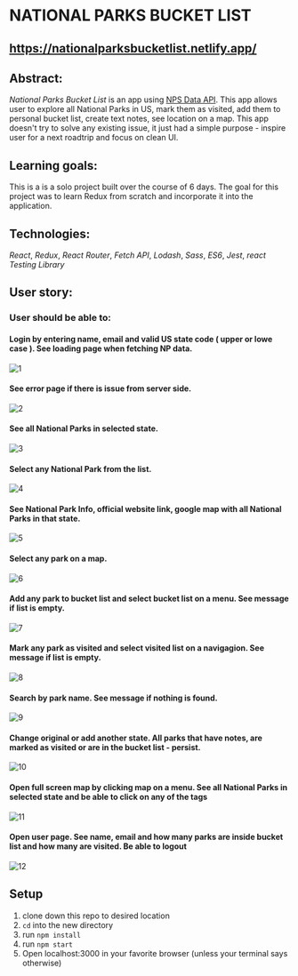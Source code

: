 # NATIONAL PARKS BUCKET LIST
## https://nationalparksbucketlist.netlify.app/

## Abstract: 
*National Parks Bucket List* is an app using [NPS Data API](https://www.nps.gov/subjects/developer/index.htm). This app allows user to explore all National Parks in US, mark them as visited, add them to personal bucket list, create text notes, see location on a map. This app doesn't try to solve any existing issue, it just had a simple purpose - inspire user for a next roadtrip and focus on clean UI.

## Learning goals:
This is a is a solo project built over the course of 6 days. The goal for this project was to learn Redux from scratch and incorporate it into the application.

## Technologies: 
*React*, *Redux*, *React Router*, *Fetch API*, *Lodash*, *Sass*, *ES6*, *Jest*, *react Testing Library*

## User story:
### User should be able to:
#### Login by entering name, email and valid US state code ( upper or lowe case ). See loading page when fetching NP data.
![1](/gifs/1.gif)
#### See error page if there is issue from server side.
![2](/gifs/2.gif)
#### See all National Parks in selected state.
![3](/gifs/3.gif)
#### Select any National Park from the list.
![4](/gifs/4.gif)
#### See National Park Info, official website link, google map with all National Parks in that state.
![5](/gifs/5.gif)
#### Select any park on a map.
![6](/gifs/6.gif)
#### Add any park to bucket list and select bucket list on a menu. See message if list is empty.
![7](/gifs/7.gif)
#### Mark any park as visited and select visited list on a navigagion. See message if list is empty.
![8](/gifs/8.gif)
#### Search by park name. See message if nothing is found.
![9](/gifs/9.gif)
#### Change original or add another state. All parks that have notes, are marked as visited or are in the bucket list - persist. 
![10](/gifs/10.gif)
#### Open full screen map by clicking map on a menu. See all National Parks in selected state and be able to click on any of the tags
![11](/gifs/11.gif)
#### Open user page. See name, email and how many parks are inside bucket list and how many are visited. Be able to logout
![12](/gifs/12.gif)

## Setup
1. clone down this repo to desired location
2. `cd` into the new directory
3. run `npm install`
4. run `npm start`
5. Open localhost:3000 in your favorite browser (unless your terminal says otherwise)


